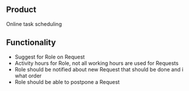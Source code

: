 ## Product
Online task scheduling

## Functionality
- Suggest for Role on Request
- Activity hours for Role, not all working hours are used for Requests
- Role should be notified about new Request that should be done and i what order
- Role should be able to postpone a Request